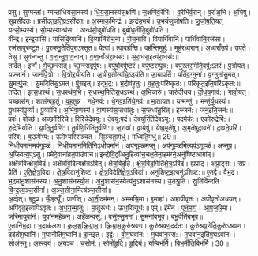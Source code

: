 

  
प्रसु। सुग्मन्ता॑। ग्मन्ता॑धियसा॒नस्य॑। धि॒य॒सा॒नस्य॑स॒क्षणि॑। स॒क्षणि॑र्व॒रेभि॑:। व॒रेभि॑र्व॒रान्। व॒राँअ॒भि। अ॒भिषु। सुप्रसी॑दतः। प्रसी॑दत॒इति॒प्रऽसी॑दत:॥ अ॒स्माक॒मिन्द्र॑:। इन्द्र॑उ॒भयं॑। उ॒भयं॑जुजोषति। जु॒जो॒ष॒ति॒यत्। यत्सो॒म्यस्य॑। सो॒म्यस्यान्ध॑स:। अन्ध॑सो॒बुबो॑धति। बुबो॑ध॒तीति॒बुबो॑धति॥  
वी॑न्द्र। इ॒न्द्र॒यासि॑। यासि॑दि॒व्यानि॑। दि॒व्यानि॑रोच॒ना। रो॒च॒नावि। विपार्थि॑वानि। पार्थि॑वानि॒रज॑सा। रज॑सापुरुष्टुत। पु॒रु॒स्तु॒तेति॑पुरुऽस्तुत॥ येत्वा॑। त्वा॒वह॑न्ति। वह॑न्ति॒मुहु॑:। मुहु॑रध्व॒रान्। अ॒ध्व॒राँउप॑। उप॒ते। तेसु। सुव॑न्वन्तु। व॒न्व॒न्तु॒व॒ग्व॒नान्। व॒ग्व॒नाँअ॑रा॒धस॑:। अ॒रा॒धस॒इत्य॑रा॒धस॑:॥  
तदित्। इन्मे॑। मे॒च्छ॒न्त्सत्। च्छ॒न्त्सद्वपु॑ष:। वपु॑षो॒वपु॑ष्टरं। वपु॑ष्टरम्पु॒त्र:। वपु॑स्तर॒मिति॒वपु॑:ऽतरं। पु॒त्रोयत्। यज्जानं॑। जानं॑पि॒त्रो:। पि॒त्रोर॒धीय॑ति। अ॒धीय॒तीत्य॑धि॒ऽइय॑ति॥ जा॒यापतिं॑। पतिं॑व॒ग्नुना॑। व॒ग्नुना॑सु॒मत्। सु॒मत्पुं॒स:। सु॒मदिति॑सु॒ऽमत्। पुं॒सइत्। इद्भ॒द्र:। भ॒द्रोव॑ह॒तु:। व॒ह॒तु:परि॑ष्कृत:। परि॑कृत॒इति॒परि॑ऽकृत:॥  
तदित्। इत्स॒धस्थं॑। स॒धस्थ॑म॒भि। स॒धस्थ॒मिति॑स॒धऽस्थं॑। अ॒भिचारु॑। चारु॑दीधय। दी॒ध॒य॒गाव॑:। गावो॒यत्। यच्छास॑न्। शास॑न्वह॒तुं। व॒ह॒तुन्न। नधे॒नव॑:। धे॒नव॒इति॑धे॒नव॑:॥ मा॒तायत्। यन्मन्तु॑:। मन्तु॑र्यू॒थस्य॑। यू॒थस्य॑पू॒र्व्या। पू॒र्व्याभि। अ॒भिवा॒णस्य॑। वा॒णस्य॑स॒प्तधा॑तु:। स॒प्तधा॑तु॒रित्। इज्जन॑:। जन॒इति॒जन॑:॥  
प्रवः॑। वोच्छ॑। अच्छा॑रिरिचे। रि॒रि॒चे॒दे॒व॒यु:। दे॒व॒यु:प॒दं। दे॒व॒युरिति॑दे॒व॒ऽयु:। प॒दमेक॑:। एको॑रु॒द्रेभि॑:। रु॒द्रेभि॑र्याति। या॒ति॒तु॒र्वणि॑:। तु॒र्वणि॒रिति॑तु॒र्वणि॑:॥ ज॒रावा॑। वा॒येषु॑। येष्व॒मृते॑षु। अ॒मृते॑षुदा॒वने॑। दा॒वने॒परि॑। परि॑व:। व॒ऊमे॑भ्य:। ऊमे॑भ्यस्सिञ्चत। सि॒ञ्चता॒मधु॑। मध्विति॒मधु॑॥ 29॥  
नि॒धी॒यमा॑न॒मप॑गूह्ळं। नि॒धी॒यमा॑न॒मिति॑नि॒ऽधी॒यमा॑नं। अप॑गूह्ळम॒प्सु। अप॑गूह्ळ॒मित्यप॑ऽगूह्ळं। अ॒प्सुप्र। अ॒प्स्वित्य॒प्ऽसु। प्रमे॑दे॒वानां॑व्रत॒पाउ॑वाच॥ इन्द्रो॑वि॒द्वाँअनु॒हित्वा॑च॒चक्ष॒तेना॒हम॑ग्ने॒अनु॑षिष्टआगा॑म्॥  
अक्षे॑त्रवित्क्षेत्र॒विदं॑। अक्षे॑त्रवि॒दित्यक्षे॑त्रऽवित्। क्षेत्र॒विदं॒हि। क्षे॒त्र॒विद॒मिति॑क्षे॒त्र॒ऽविदं॑। ह्यप्रा॑ट्। अप्रा॒ट्स:। सप्र॑। प्रैति॑। ए॒ति॒क्षे॒त्र॒विदा॑। क्षे॒त्र॒विदानु॑शिष्ट:। क्षे॒त्र॒विदेति॑क्षे॒त्र॒ऽविदा॑। अनु॑शिष्ट॒इत्यनु॑ऽशिष्ट:॥ ए॒तद्वै। वैभ॒द्रं। भ॒द्रमा॑नु॒शास॑नस्य। अ॒नु॒शास॑नस्यो॒त। अ॒नु॒शास॑न॒स्येत्य॑नु॒ऽशास॑नस्य। उ॒तश्रु॒तिं। स्रु॒तिंवि॑न्दति। वि॒न्द॒त्य॒ञ्ज॒सीनां॑। अ॒ञ्ज॒सीना॒मित्य॑ञ्ज॒सीनां॑॥  
अ॒द्येत्। इदु॒प्र। ऊँ॒इत्यूँ॑। प्राणी॑त्। आ॒नी॒दम॑मन्। अम॑मन्नि॒मा। इ॒माहा॑। अहापी॑वृत:। अपी॑वृतोअधयत्। अपि॑वृत॒इत्यपि॑ऽवृत:। अ॒ध॒य॒न्मा॒तु:। मा॒तुरूध॑:। ऊध॒रित्यूध॑:॥ एम्। ईमे॑नं। ए॒नं॒मा॒प॒। आ॒प॒ज॒रि॒मा। ज॒रि॒मायुवा॑नं। युवा॑न॒महे॑ळन्। अहे॑ळ॒न्वसु॑:। वसु॑स्सु॒मना॑। सु॒मना॑बभूव। ब॒भू॒वेति॑बभूव॥  
ए॒तानि॑भ॒द्रा। भ॒द्राक॑लश। क॒ल॒श॒क्रि॒या॒म॒। क्रि॒या॒म॒कुरु॑श्रवण। कुरु॑श्रवण॒दद॑त:। कुरु॑श्रव॒णेति॒कुरु॑ऽश्रवण। दद॑तोम॒घानि॑। म॒घानीति॑म॒घानि॑॥ दा॒नइत्। इद्व॑:। वो॒म॒घवा॑न:। म॒घवा॑न॒स्स:। म॒घवा॑न॒इति॑म॒घऽवा॑न:। सोअ॑स्तु। अ॒स्त्व॒यं। अ॒यञ्च॑। च॒सोम॑:। सोमो॑हृ॒दि। हृ॒दियं। यम्बिभ॑र्मि। बिभ॒र्मीति॒बिभ॑र्मि॥ 30॥  
